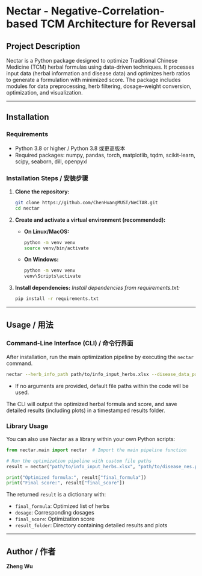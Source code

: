 # Nectar - Negative-Correlation-based TCM Architecture for Reversal

## Project Description

Nectar is a Python package designed to optimize Traditional Chinese Medicine (TCM) herbal formulas using data-driven techniques. It processes input data (herbal information and disease data) and optimizes herb ratios to generate a formulation with minimized score. The package includes modules for data preprocessing, herb filtering, dosage–weight conversion, optimization, and visualization.

---

## Installation

### Requirements
- Python 3.8 or higher / Python 3.8 或更高版本  
- Required packages: numpy, pandas, torch, matplotlib, tqdm, scikit-learn, scipy, seaborn, dill, openpyxl  

### Installation Steps / 安装步骤

1. **Clone the repository:**
   ```bash
   git clone https://github.com/ChenHuangMUST/NeCTAR.git
   cd nectar
   ```

2. **Create and activate a virtual environment (recommended):**

    - **On Linux/MacOS:**
      ```bash
      python -m venv venv
      source venv/bin/activate
      ```
    - **On Windows:**
      ```bash
      python -m venv venv
      venv\Scripts\activate
      ```

3. **Install dependencies:**
   *Install dependencies from requirements.txt:*
   ```bash
   pip install -r requirements.txt
   ```

---

## Usage / 用法

### Command-Line Interface (CLI) / 命令行界面

After installation, run the main optimization pipeline by executing the `nectar` command.  

```bash
nectar --herb_info_path path/to/info_input_herbs.xlsx --disease_data_path path/to/disease_nes.pkl
```

- If no arguments are provided, default file paths within the code will be used.  

The CLI will output the optimized herbal formula and score, and save detailed results (including plots) in a timestamped results folder.  

### Library Usage

You can also use Nectar as a library within your own Python scripts:

```python
from nectar.main import nectar  # Import the main pipeline function

# Run the optimization pipeline with custom file paths
result = nectar("path/to/info_input_herbs.xlsx", "path/to/disease_nes.pkl")

print("Optimized formula:", result["final_formula"])
print("Final score:", result["final_score"])
```

The returned `result` is a dictionary with:
- `final_formula`: Optimized list of herbs  
- `dosage`: Corresponding dosages  
- `final_score`: Optimization score  
- `result_folder`: Directory containing detailed results and plots  

---

## Author / 作者
**Zheng Wu**
